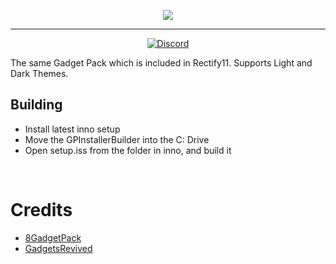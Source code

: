 <p align="center">
    <img src="https://raw.githubusercontent.com/Rectify11/Gadgets/master/logo.png">
</p>

---

<div align="center">

[![Discord](https://img.shields.io/discord/1077324213142175744?style=flat-square)](https://discord.gg/gsgu9GCtsk)


</div>

The same Gadget Pack which is included in Rectify11. Supports Light and Dark Themes.

## Building 
- Install latest inno setup
- Move the GPInstallerBuilder into the C: Drive
- Open setup.iss from the folder in inno, and build it

<br/>

# Credits
 - [8GadgetPack](https://8gadgetpack.net/)
 - [GadgetsRevived](https://gadgetsrevived.com/)
 
